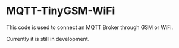 # MQTT-TinyGSM-WiFi

This code is used to connect an MQTT Broker through GSM or WiFi.

Currently it is still in development.